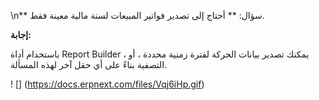 \n** سؤال: ** أحتاج إلى تصدير فواتير المبيعات لسنة مالية معينة فقط.

**إجابة:**

باستخدام أداة Report Builder ، يمكنك تصدير بيانات الحركة لفترة زمنية محددة ، أو التصفية بناءً على أي حقل آخر لهذه المسألة.

! [] (https://docs.erpnext.com/files/Vqj6iHp.gif)